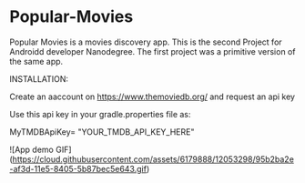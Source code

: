 # Popular-Movies
Popular Movies  is a movies discovery app. This is the second Project for Androidd developer Nanodegree.
The first project was a primitive version of the same app.

INSTALLATION:

Create an aaccount on https://www.themoviedb.org/  and request an api key

Use this api key in your gradle.properties file as:

MyTMDBApiKey= "YOUR_TMDB_API_KEY_HERE"

![App demo GIF] (https://cloud.githubusercontent.com/assets/6179888/12053298/95b2ba2e-af3d-11e5-8405-5b87bec5e643.gif)

